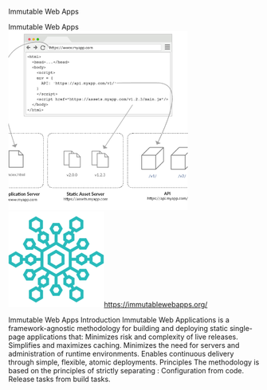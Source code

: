 Immutable Web Apps

Immutable Web Apps
![](../_resources/1a8132cb3266ea154cd79b97d530528e.png)
![](../_resources/48bfdc12452dd354b8deaa8485808fcf.png)https://immutablewebapps.org/

Immutable Web Apps Introduction Immutable Web Applications is a framework-agnostic methodology for building and deploying static single-page applications that: Minimizes risk and complexity of live releases. Simplifies and maximizes caching. Minimizes the need for servers and administration of runtime environments. Enables continuous delivery through simple, flexible, atomic deployments. Principles The methodology is based on the principles of strictly separating : Configuration from code. Release tasks from build tasks.